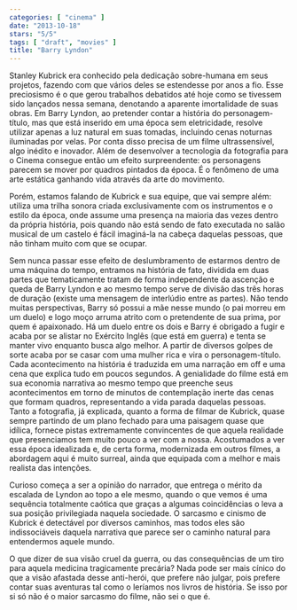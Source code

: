 ```yaml
---
categories: [ "cinema" ]
date: "2013-10-18"
stars: "5/5"
tags: [ "draft", "movies" ]
title: "Barry Lyndon"
---
```

Stanley Kubrick era conhecido pela dedicação sobre-humana em seus
projetos, fazendo com que vários deles se estendesse por anos a
fio. Esse preciosismo é o que gerou trabalhos debatidos até hoje
como se tivessem sido lançados nessa semana, denotando a aparente
imortalidade de suas obras. Em Barry Lyndon, ao pretender contar a
história do personagem-título, mas que está inserido em uma época
sem eletricidade, resolve utilizar apenas a luz natural em suas tomadas,
incluindo cenas noturnas iluminadas por velas. Por conta disso precisa de
um filme ultrassensível, algo inédito e inovador. Além de desenvolver
a tecnologia da fotografia para o Cinema consegue então um efeito
surpreendente: os personagens parecem se mover por quadros pintados da
época. É o fenômeno de uma arte estática ganhando vida através da
arte do movimento.

Porém, estamos falando de Kubrick e sua equipe, que vai sempre além:
utiliza uma trilha sonora criada exclusivamente com os instrumentos e o
estilo da época, onde assume uma presença na maioria das vezes dentro
da própria história, pois quando não está sendo de fato executada no
salão musical de um castelo é fácil imaginá-la na cabeça daquelas
pessoas, que não tinham muito com que se ocupar.

Sem nunca passar esse efeito de deslumbramento de estarmos dentro de
uma máquina do tempo, entramos na história de fato, dividida em duas
partes que tematicamente tratam de forma independente da ascenção e
queda de Barry Lyndon e ao mesmo tempo serve de divisão das três horas
de duração (existe uma mensagem de interlúdio entre as partes). Não
tendo muitas perspectivas, Barry só possui a mãe nesse mundo (o pai
morreu em um duelo) e logo moço arruma atrito com o pretendente de
sua prima, por quem é apaixonado. Há um duelo entre os dois e Barry
é obrigado a fugir e acaba por se alistar no Exército Inglês (que
está em guerra) e tenta se manter vivo enquanto busca algo melhor. A
partir de diversos golpes de sorte acaba por se casar com uma mulher
rica e vira o personagem-título. Cada acontecimento na história
é traduzida em uma narração em off e uma cena que explica tudo em
poucos segundos. A genialidade do filme está em sua economia narrativa
ao mesmo tempo que preenche seus acontecimentos em torno de minutos
de contemplação inerte das cenas que formam quadros, representando
a vida parada daquelas pessoas. Tanto a fotografia, já explicada,
quanto a forma de filmar de Kubrick, quase sempre partindo de um plano
fechado para uma paisagem quase que idílica, fornece pistas extremamente
convincentes de que aquela realidade que presenciamos tem muito pouco
a ver com a nossa. Acostumados a ver essa época idealizada e, de certa
forma, modernizada em outros filmes, a abordagem aqui é muito surreal,
ainda que equipada com a melhor e mais realista das intenções.

Curioso começa a ser a opinião do narrador, que entrega o mérito
da escalada de Lyndon ao topo a ele mesmo, quando o que vemos é uma
sequência totalmente caótica que graças a algumas coincidências
o leva a sua posição privilegiada naquela sociedade. O sarcasmo e
cinismo de Kubrick é detectável por diversos caminhos, mas todos eles
são indissociáveis daquela narrativa que parece ser o caminho natural
para entendermos aquele mundo.

O que dizer de sua visão cruel da guerra, ou das consequências de um
tiro para aquela medicina tragicamente precária? Nada pode ser mais
cínico do que a visão afastada desse anti-herói, que prefere não
julgar, pois prefere contar suas aventuras tal como o leríamos nos
livros de história. Se isso por si só não é o maior sarcasmo do filme,
não sei o que é.

